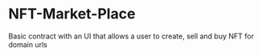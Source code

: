 # NFT-Market-Place
Basic contract with an UI that allows a user to create, sell and buy NFT for domain urls
